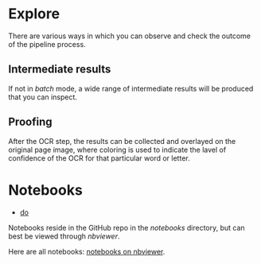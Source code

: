 # Explore

There are various ways in which you can observe and check the outcome of
the pipeline process.

## Intermediate results

If not in *batch* mode, a wide range of intermediate results will be produced that you can inspect.

## Proofing

After the OCR step, the results can be collected and overlayed on the original page image,
where coloring is used to indicate the lavel of confidence of the OCR for that particular word or letter.


# Notebooks

* [do](https://nbviewer.jupyter.org/github/among/fusus/tree/master/notebooks/examples/do.ipynb)

Notebooks reside in the GitHub repo in the *notebooks* directory,
but can best be viewed through *nbviewer*.

Here are all notebooks:
[notebooks on nbviewer](https://nbviewer.jupyter.org/github/among/fusus/tree/master/notebooks/).
